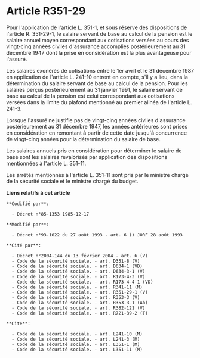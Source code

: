 # Article R351-29

Pour l'application de l'article L. 351-1, et sous réserve des dispositions de l'article R. 351-29-1, le salaire servant de
base au calcul de la pension est le salaire annuel moyen correspondant aux cotisations versées au cours des vingt-cinq années
civiles d'assurance accomplies postérieurement au 31 décembre 1947 dont la prise en considération est la plus avantageuse
pour l'assuré.

Les salaires exonérés de cotisations entre le 1er avril et le 31 décembre 1987 en application de l'article L. 241-10 entrent
en compte, s'il y a lieu, dans la détermination du salaire servant de base au calcul de la pension. Pour les salaires perçus
postérieurement au 31 janvier 1991, le salaire servant de base au calcul de la pension est celui correspondant aux
cotisations versées dans la limite du plafond mentionné au premier alinéa de l'article L. 241-3.

Lorsque l'assuré ne justifie pas de vingt-cinq années civiles d'assurance postérieurement au 31 décembre 1947, les années
antérieures sont prises en considération en remontant à partir de cette date jusqu'à concurrence de vingt-cinq années pour la
détermination du salaire de base.

Les salaires annuels pris en considération pour déterminer le salaire de base sont les salaires revalorisés par application
des dispositions mentionnées à l'article L. 351-11.

Les arrêtés mentionnés à l'article L. 351-11 sont pris par le ministre chargé de la sécurité sociale et le ministre chargé du
budget.

**Liens relatifs à cet article**

	**Codifié par**:

	  - Décret n°85-1353 1985-12-17

	**Modifié par**:

	  - Décret n°93-1022 du 27 août 1993 - art. 6 () JORF 28 août 1993

	**Cité par**:

	  - Décret n°2004-144 du 13 février 2004 - art. 6 (V)
	  - Code de la sécurité sociale. - art. D351-8 (V)
	  - Code de la sécurité sociale. - art. D634-1 (VD)
	  - Code de la sécurité sociale. - art. D634-3-1 (V)
	  - Code de la sécurité sociale. - art. R173-4-3 (V)
	  - Code de la sécurité sociale. - art. R173-4-4-1 (VD)
	  - Code de la sécurité sociale. - art. R341-11 (M)
	  - Code de la sécurité sociale. - art. R351-29-1 (V)
	  - Code de la sécurité sociale. - art. R353-3 (V)
	  - Code de la sécurité sociale. - art. R353-3-1 (Ab)
	  - Code de la sécurité sociale. - art. R382-121 (V)
	  - Code de la sécurité sociale. - art. R721-39-2 (T)

	**Cite**:

	  - Code de la sécurité sociale. - art. L241-10 (M)
	  - Code de la sécurité sociale. - art. L241-3 (M)
	  - Code de la sécurité sociale. - art. L351-1 (M)
	  - Code de la sécurité sociale. - art. L351-11 (M)
